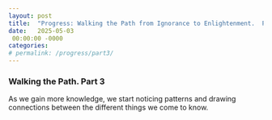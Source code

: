 ```yaml
---
layout: post
title:  "Progress: Walking the Path from Ignorance to Enlightenment.  Part 3"
date:   2025-05-03
 00:00:00 -0000
categories: 
# permalink: /progress/part3/
---
```

### Walking the Path.  Part 3

As we gain more knowledge, we start noticing patterns and drawing connections between the different things we come to know.  